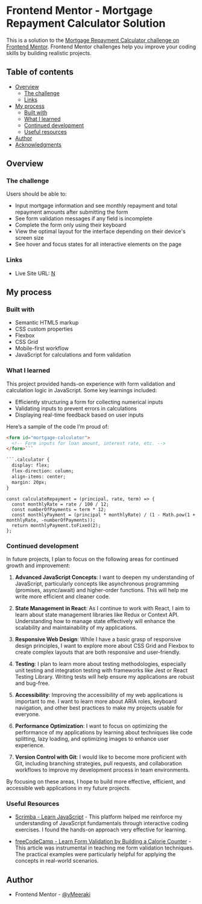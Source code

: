 
# Frontend Mentor - Mortgage Repayment Calculator Solution

This is a solution to the [Mortgage Repayment Calculator challenge on Frontend Mentor](https://www.frontendmentor.io/challenges/mortgage-repayment-calculator-Galx1LXK73). Frontend Mentor challenges help you improve your coding skills by building realistic projects.

## Table of contents

- [Overview](#overview)
  - [The challenge](#the-challenge)
  - [Links](#links)
- [My process](#my-process)
  - [Built with](#built-with)
  - [What I learned](#what-i-learned)
  - [Continued development](#continued-development)
  - [Useful resources](#useful-resources)
- [Author](#author)
- [Acknowledgments](#acknowledgments)

## Overview

### The challenge

Users should be able to:

- Input mortgage information and see monthly repayment and total repayment amounts after submitting the form
- See form validation messages if any field is incomplete
- Complete the form only using their keyboard
- View the optimal layout for the interface depending on their device's screen size
- See hover and focus states for all interactive elements on the page

### Links

- Live Site URL: [N](https://your-live-site-url.com)

## My process

### Built with

- Semantic HTML5 markup
- CSS custom properties
- Flexbox
- CSS Grid
- Mobile-first workflow
- JavaScript for calculations and form validation

### What I learned

This project provided hands-on experience with form validation and calculation logic in JavaScript. Some key learnings included:

- Efficiently structuring a form for collecting numerical inputs
- Validating inputs to prevent errors in calculations
- Displaying real-time feedback based on user inputs

Here’s a sample of the code I’m proud of:

```html
<form id="mortgage-calculator">
  <!-- Form inputs for loan amount, interest rate, etc. -->
</form>```

```.calculator {
  display: flex;
  flex-direction: column;
  align-items: center;
  margin: 20px;
}
```
```
const calculateRepayment = (principal, rate, term) => {
  const monthlyRate = rate / 100 / 12;
  const numberOfPayments = term * 12;
  const monthlyPayment = (principal * monthlyRate) / (1 - Math.pow(1 + monthlyRate, -numberOfPayments));
  return monthlyPayment.toFixed(2);
};

```
### Continued development

In future projects, I plan to focus on the following areas for continued growth and improvement:

1. **Advanced JavaScript Concepts**: I want to deepen my understanding of JavaScript, particularly concepts like asynchronous programming (promises, async/await) and higher-order functions. This will help me write more efficient and cleaner code.

2. **State Management in React**: As I continue to work with React, I aim to learn about state management libraries like Redux or Context API. Understanding how to manage state effectively will enhance the scalability and maintainability of my applications.

3. **Responsive Web Design**: While I have a basic grasp of responsive design principles, I want to explore more about CSS Grid and Flexbox to create complex layouts that are both responsive and user-friendly.

4. **Testing**: I plan to learn more about testing methodologies, especially unit testing and integration testing with frameworks like Jest or React Testing Library. Writing tests will help ensure my applications are robust and bug-free.

5. **Accessibility**: Improving the accessibility of my web applications is important to me. I want to learn more about ARIA roles, keyboard navigation, and other best practices to make my projects usable for everyone.

6. **Performance Optimization**: I want to focus on optimizing the performance of my applications by learning about techniques like code splitting, lazy loading, and optimizing images to enhance user experience.

7. **Version Control with Git**: I would like to become more proficient with Git, including branching strategies, pull requests, and collaboration workflows to improve my development process in team environments.

By focusing on these areas, I hope to build more effective, efficient, and accessible web applications in my future projects.


### Useful Resources

- [Scrimba - Learn JavaScript](https://v2.scrimba.com/learn-javascript-c0) - This platform helped me reinforce my understanding of JavaScript fundamentals through interactive coding exercises. I found the hands-on approach very effective for learning.

- [freeCodeCamp - Learn Form Validation by Building a Calorie Counter](https://www.freecodecamp.org/learn/javascript-algorithms-and-data-structures-v8/learn-form-validation-by-building-a-calorie-counter/step-10) - This article was instrumental in teaching me form validation techniques. The practical examples were particularly helpful for applying the concepts in real-world scenarios.

## Author

- Frontend Mentor - [@yMeeraki](https://www.frontendmentor.io/profile/yMeeraki)